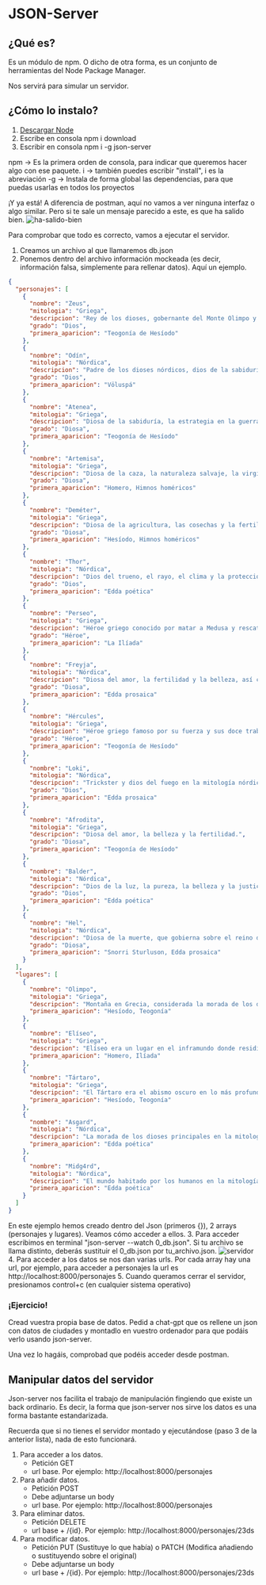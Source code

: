 # JSON-Server

## ¿Qué es?

Es un módulo de npm. O dicho de otra forma, es un conjunto de herramientas del Node Package Manager.

Nos servirá para simular un servidor.

## ¿Cómo lo instalo?

1. [Descargar Node](https://nodejs.org/en/download)
2. Escribe en consola npm i download
3. Escribir en consola npm i -g json-server

npm -> Es la primera orden de consola, para indicar que queremos hacer algo con ese paquete.
i -> también puedes escribir "install", i es la abreviación
-g -> Instala de forma global las dependencias, para que puedas usarlas en todos los proyectos

¡Y ya está! A diferencia de postman, aquí no vamos a ver ninguna interfaz o algo similar. Pero si te sale un mensaje parecido a este, es que ha salido bien.
![ha-salido-bien](image.png)

Para comprobar que todo es correcto, vamos a ejecutar el servidor.

1. Creamos un archivo al que llamaremos db.json
2. Ponemos dentro del archivo información mockeada (es decir, información falsa, simplemente para rellenar datos). Aquí un ejemplo.

```json
{
  "personajes": [
    {
      "nombre": "Zeus",
      "mitologia": "Griega",
      "descripcion": "Rey de los dioses, gobernante del Monte Olimpo y dios del cielo, el rayo y el trueno.",
      "grado": "Dios",
      "primera_aparicion": "Teogonía de Hesíodo"
    },
    {
      "nombre": "Odín",
      "mitologia": "Nórdica",
      "descripcion": "Padre de los dioses nórdicos, dios de la sabiduría, la poesía, la guerra y la muerte.",
      "grado": "Dios",
      "primera_aparicion": "Völuspá"
    },
    {
      "nombre": "Atenea",
      "mitologia": "Griega",
      "descripcion": "Diosa de la sabiduría, la estrategia en la guerra, las artes, la justicia y la habilidad.",
      "grado": "Diosa",
      "primera_aparicion": "Teogonía de Hesíodo"
    },
    {
      "nombre": "Artemisa",
      "mitologia": "Griega",
      "descripcion": "Diosa de la caza, la naturaleza salvaje, la virginidad, la luz lunar y el parto.",
      "grado": "Diosa",
      "primera_aparicion": "Homero, Himnos homéricos"
    },
    {
      "nombre": "Deméter",
      "mitologia": "Griega",
      "descripcion": "Diosa de la agricultura, las cosechas y la fertilidad de la tierra.",
      "grado": "Diosa",
      "primera_aparicion": "Hesíodo, Himnos homéricos"
    },
    {
      "nombre": "Thor",
      "mitologia": "Nórdica",
      "descripcion": "Dios del trueno, el rayo, el clima y la protección de la humanidad y de los dioses.",
      "grado": "Dios",
      "primera_aparicion": "Edda poética"
    },
    {
      "nombre": "Perseo",
      "mitologia": "Griega",
      "descripcion": "Héroe griego conocido por matar a Medusa y rescatar a Andrómeda.",
      "grado": "Héroe",
      "primera_aparicion": "La Ilíada"
    },
    {
      "nombre": "Freyja",
      "mitologia": "Nórdica",
      "descripcion": "Diosa del amor, la fertilidad y la belleza, así como de la guerra, la muerte y la magia.",
      "grado": "Diosa",
      "primera_aparicion": "Edda prosaica"
    },
    {
      "nombre": "Hércules",
      "mitologia": "Griega",
      "descripcion": "Héroe griego famoso por su fuerza y sus doce trabajos.",
      "grado": "Héroe",
      "primera_aparicion": "Teogonía de Hesíodo"
    },
    {
      "nombre": "Loki",
      "mitologia": "Nórdica",
      "descripcion": "Trickster y dios del fuego en la mitología nórdica, conocido por su astucia y travesuras.",
      "grado": "Dios",
      "primera_aparicion": "Edda prosaica"
    },
    {
      "nombre": "Afrodita",
      "mitologia": "Griega",
      "descripcion": "Diosa del amor, la belleza y la fertilidad.",
      "grado": "Diosa",
      "primera_aparicion": "Teogonía de Hesíodo"
    },
    {
      "nombre": "Balder",
      "mitologia": "Nórdica",
      "descripcion": "Dios de la luz, la pureza, la belleza y la justicia en la mitología nórdica.",
      "grado": "Dios",
      "primera_aparicion": "Edda poética"
    },
    {
      "nombre": "Hel",
      "mitologia": "Nórdica",
      "descripcion": "Diosa de la muerte, que gobierna sobre el reino de los muertos conocido como Helheim.",
      "grado": "Diosa",
      "primera_aparicion": "Snorri Sturluson, Edda prosaica"
    }
  ],
  "lugares": [
    {
      "nombre": "Olimpo",
      "mitologia": "Griega",
      "descripcion": "Montaña en Grecia, considerada la morada de los dioses olímpicos en la mitología griega.",
      "primera_aparicion": "Hesíodo, Teogonía"
    },
    {
      "nombre": "Elíseo",
      "mitologia": "Griega",
      "descripcion": "Elíseo era un lugar en el inframundo donde residían las almas virtuosas y justas en la mitología griega.",
      "primera_aparicion": "Homero, Ilíada"
    },
    {
      "nombre": "Tártaro",
      "mitologia": "Griega",
      "descripcion": "El Tártaro era el abismo oscuro en lo más profundo del inframundo, utilizado como prisión para los titanes y otros seres.",
      "primera_aparicion": "Hesíodo, Teogonía"
    },
    {
      "nombre": "Asgard",
      "mitologia": "Nórdica",
      "descripcion": "La morada de los dioses principales en la mitología nórdica, incluido el Salón de los Dioses, Valhalla.",
      "primera_aparicion": "Edda poética"
    },
    {
      "nombre": "Midg4rd",
      "mitologia": "Nórdica",
      "descripcion": "El mundo habitado por los humanos en la mitología nórdica, rodeado por una serpiente gigante llamada Jormungandr.",
      "primera_aparicion": "Edda poética"
    }
  ]
}
```

En este ejemplo hemos creado dentro del Json (primeros {}), 2 arrays (personajes y lugares). Veamos cómo acceder a ellos. 3. Para acceder escribimos en terminal "json-server --watch 0_db.json". Si tu archivo se llama distinto, deberás sustituir el 0_db.json por tu_archivo.json.
![servidor](image-1.png) 4. Para acceder a los datos se nos dan varias urls. Por cada array hay una url, por ejemplo, para acceder a personajes la url es http://localhost:8000/personajes 5. Cuando queramos cerrar el servidor, presionamos control+c (en cualquier sistema operativo)

### ¡Ejercicio!

Cread vuestra propia base de datos. Pedid a chat-gpt que os rellene un json con datos de ciudades y montadlo en vuestro ordenador para que podáis verlo usando json-server.

Una vez lo hagáis, comprobad que podéis acceder desde postman.

## Manipular datos del servidor

Json-server nos facilita el trabajo de manipulación fingiendo que existe un back ordinario. Es decir, la forma que json-server nos sirve los datos es una forma bastante estandarizada.

Recuerda que si no tienes el servidor montado y ejecutándose (paso 3 de la anterior lista), nada de esto funcionará.

1. Para acceder a los datos.
   - Petición GET
   - url base. Por ejemplo: http://localhost:8000/personajes
2. Para añadir datos.
   - Petición POST
   - Debe adjuntarse un body
   - url base. Por ejemplo: http://localhost:8000/personajes
3. Para eliminar datos.
   - Petición DELETE
   - url base + /{id}. Por ejemplo: http://localhost:8000/personajes/23ds
4. Para modificar datos.
   - Petición PUT (Sustituye lo que había) o PATCH (Modifica añadiendo o sustituyendo sobre el original)
   - Debe adjuntarse un body
   - url base + /{id}. Por ejemplo: http://localhost:8000/personajes/23ds
